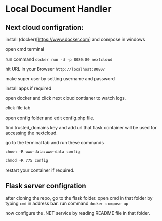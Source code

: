 # Local Document Handler


## Next cloud configration:

install (docker)[https://www.docker.com] and compose in windows

open cmd terminal

run command ```docker run -d -p 8080:80 nextcloud```

hit URL in your Browser ```http://localhost:8080/```

make super user by setting username and password

install apps if required

open docker and click next cloud contianer to watch logs.

click file tab

open config folder and edit config.php file.

find trusted_domains key and add url that flask container will be used for accessing the nextcloud.

go to the terminal tab and run these commands

```chown -R www-data:www-data config```

```chmod -R 775 config```

restart your container if required.


## Flask server configration


after cloning the repo, go to the flask folder.
open cmd in that folder by typing ```cmd``` in address bar.
run command ```docker compose up```

now configure the .NET service by reading README file in that folder.
